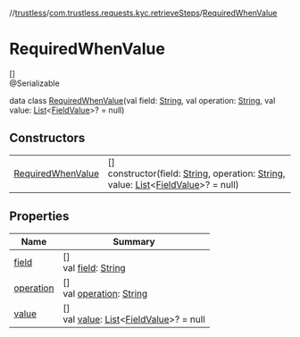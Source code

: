 //[trustless](../../../index.md)/[com.trustless.requests.kyc.retrieveSteps](../index.md)/[RequiredWhenValue](index.md)

# RequiredWhenValue

[]\
@Serializable

data class [RequiredWhenValue](index.md)(val field: [String](https://kotlinlang.org/api/latest/jvm/stdlib/kotlin/-string/index.html), val operation: [String](https://kotlinlang.org/api/latest/jvm/stdlib/kotlin/-string/index.html), val value: [List](https://kotlinlang.org/api/latest/jvm/stdlib/kotlin.collections/-list/index.html)&lt;[FieldValue](../-field-value/index.md)&gt;? = null)

## Constructors

| | |
|---|---|
| [RequiredWhenValue](-required-when-value.md) | []<br>constructor(field: [String](https://kotlinlang.org/api/latest/jvm/stdlib/kotlin/-string/index.html), operation: [String](https://kotlinlang.org/api/latest/jvm/stdlib/kotlin/-string/index.html), value: [List](https://kotlinlang.org/api/latest/jvm/stdlib/kotlin.collections/-list/index.html)&lt;[FieldValue](../-field-value/index.md)&gt;? = null) |

## Properties

| Name | Summary |
|---|---|
| [field](field.md) | []<br>val [field](field.md): [String](https://kotlinlang.org/api/latest/jvm/stdlib/kotlin/-string/index.html) |
| [operation](operation.md) | []<br>val [operation](operation.md): [String](https://kotlinlang.org/api/latest/jvm/stdlib/kotlin/-string/index.html) |
| [value](value.md) | []<br>val [value](value.md): [List](https://kotlinlang.org/api/latest/jvm/stdlib/kotlin.collections/-list/index.html)&lt;[FieldValue](../-field-value/index.md)&gt;? = null |
